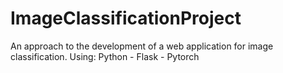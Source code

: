# ImageClassificationProject
An approach to the development of a web application for image classification.
Using: Python - Flask - Pytorch
